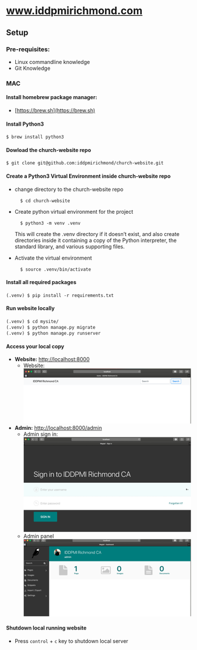 # www.iddpmirichmond.com
## Setup

###	Pre-requisites:
- Linux commandline knowledge
- Git Knowledge

### MAC

#### Install homebrew package manager:
- [https://brew.sh](https://brew.sh)

#### Install Python3

	$ brew install python3


#### Dowload the church-website repo 

	$ git clone git@github.com:iddpmirichmond/church-website.git

#### Create a Python3 Virtual Environment inside church-website repo

- change directory to the church-website repo

		$ cd church-website

- Create python virtual environment for the project


		$ python3 -m venv .venv


	This will create the .venv directory if it doesn’t exist, and also create directories inside it containing a copy of the Python interpreter, the standard library, and various supporting files.

- Activate the virtual environment

	
		$ source .venv/bin/activate
	

#### Install all required packages

	(.venv) $ pip install -r requirements.txt

#### Run website locally

	(.venv) $ cd mysite/
	(.venv) $ python manage.py migrate
   	(.venv) $ python manage.py runserver

#### Access your local copy
- **Website:** [http://localhost:8000](http://localhost:8000)
	- Website: 
![website.png](docs/images/website.png)
- **Admin:** [http://localhost:8000/admin](http://localhost:8000/admin)
	- Admin sign in:
![admin-login.png](docs/images/admin-login.png)
	- Admin panel
![admin-panel.png](docs/images/admin-panel.png) 

#### Shutdown local running website
- Press `control` + `c` key to shutdown local server
